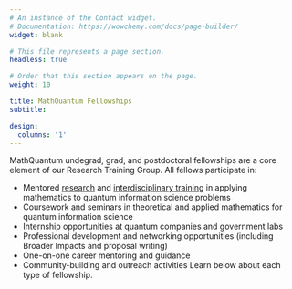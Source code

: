 ```yaml
---
# An instance of the Contact widget.
# Documentation: https://wowchemy.com/docs/page-builder/
widget: blank

# This file represents a page section.
headless: true

# Order that this section appears on the page.
weight: 10

title: MathQuantum Fellowships
subtitle:

design:
  columns: '1'
---
```

MathQuantum undegrad, grad, and postdoctoral fellowships are a core element of our Research Training Group. All fellows participate in:
- Mentored [research](./about/research/) and [interdisciplinary training](./about/training) in applying mathematics to quantum information science problems
- Coursework and seminars in theoretical and applied mathematics for quantum information science
- Internship opportunities at quantum companies and government labs
- Professional development and networking opportunities (including Broader Impacts and proposal writing)
- One-on-one career mentoring and guidance
- Community-building and outreach activities
Learn below about each type of fellowship.
